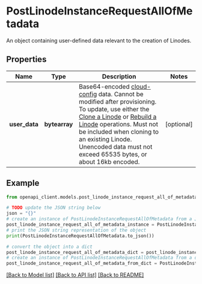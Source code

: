 # PostLinodeInstanceRequestAllOfMetadata

An object containing user-defined data relevant to the creation of Linodes.

## Properties

Name | Type | Description | Notes
------------ | ------------- | ------------- | -------------
**user_data** | **bytearray** | Base64-encoded [cloud-config](https://www.linode.com/docs/products/compute/compute-instances/guides/metadata-cloud-config/) data.  Cannot be modified after provisioning. To update, use either the [Clone a Linode](https://techdocs.akamai.com/linode-api/reference/post-clone-linode-instance) or [Rebuild a Linode](https://techdocs.akamai.com/linode-api/reference/post-rebuild-linode-instance) operations.  Must not be included when cloning to an existing Linode.  Unencoded data must not exceed 65535 bytes, or about 16kb encoded. | [optional] 

## Example

```python
from openapi_client.models.post_linode_instance_request_all_of_metadata import PostLinodeInstanceRequestAllOfMetadata

# TODO update the JSON string below
json = "{}"
# create an instance of PostLinodeInstanceRequestAllOfMetadata from a JSON string
post_linode_instance_request_all_of_metadata_instance = PostLinodeInstanceRequestAllOfMetadata.from_json(json)
# print the JSON string representation of the object
print(PostLinodeInstanceRequestAllOfMetadata.to_json())

# convert the object into a dict
post_linode_instance_request_all_of_metadata_dict = post_linode_instance_request_all_of_metadata_instance.to_dict()
# create an instance of PostLinodeInstanceRequestAllOfMetadata from a dict
post_linode_instance_request_all_of_metadata_from_dict = PostLinodeInstanceRequestAllOfMetadata.from_dict(post_linode_instance_request_all_of_metadata_dict)
```
[[Back to Model list]](../README.md#documentation-for-models) [[Back to API list]](../README.md#documentation-for-api-endpoints) [[Back to README]](../README.md)


